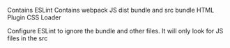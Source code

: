 Contains ESLint 
Contains webpack 
JS dist bundle and src bundle 
HTML Plugin 
CSS Loader

Configure ESLint to ignore the bundle and other files. It will only look for JS files in the src